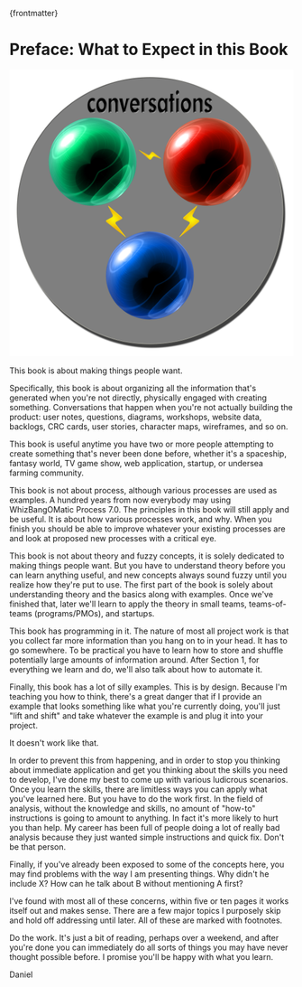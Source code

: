{frontmatter}

# Preface: What to Expect in this Book

![Have more creative and productive conversations by understanding how they work](images/conversations.png)

This book is about making things people want.

Specifically, this book is about organizing all the information that's generated when you're not directly, physically engaged with creating something. Conversations that happen when you're not actually building the product: user notes, questions, diagrams, workshops, website data, backlogs, CRC cards, user stories, character maps, wireframes, and so on.

This book is useful anytime you have two or more people attempting to create something that's never been done before, whether it's a spaceship, fantasy world, TV game show, web application, startup, or undersea farming community.

This book is not about process, although various processes are used as examples. A hundred years from now everybody may using WhizBangOMatic Process 7.0. The principles in this book will still apply and be useful. It is about how various processes work, and why. When you finish you should be able to improve whatever your existing processes are and look at proposed new processes with a critical eye.

This book is not about theory and fuzzy concepts, it is solely dedicated to making things people want. But you have to understand theory before you can learn anything useful, and new concepts always sound fuzzy until you realize how they're put to use. The first part of the book is solely about understanding theory and the basics along with examples. Once we've finished that, later we'll learn to apply the theory in small teams, teams-of-teams (programs/PMOs), and startups.

This book has programming in it. The nature of most all project work is that you collect far more information than you hang on to in your head. It has to go somewhere. To be practical you have to learn how to store and shuffle potentially large amounts of information around. After Section 1, for everything we learn and do, we'll also talk about how to automate it.

Finally, this book has a lot of silly examples. This is by design. Because I'm teaching you how to think, there's a great danger that if I provide an example that looks something like what you're currently doing, you'll just "lift and shift" and take whatever the example is and plug it into your project. 

It doesn't work like that.

In order to prevent this from happening, and in order to stop you thinking about immediate application and get you thinking about the skills you need to develop, I've done my best to come up with various ludicrous scenarios. Once you learn the skills, there are limitless ways you can apply what you've learned here. But you have to do the work first. In the field of analysis, without the knowledge and skills, no amount of "how-to" instructions is going to amount to anything. In fact it's more likely to hurt you than help. My career has been full of people doing a lot of really bad analysis because they just wanted simple instructions and quick fix. Don't be that person.

Finally, if you've already been exposed to some of the concepts here, you may find problems with the way I am presenting things. Why didn't he include X? How can he talk about B without mentioning A first?

I've found with most all of these concerns, within five or ten pages it works itself out and makes sense. There are a few major topics I purposely skip and hold off addressing until later. All of these are marked with footnotes.

Do the work. It's just a bit of reading, perhaps over a weekend, and after you're done you can immediately do all sorts of things you may have never thought possible before. I promise you'll be happy with what you learn.

Daniel